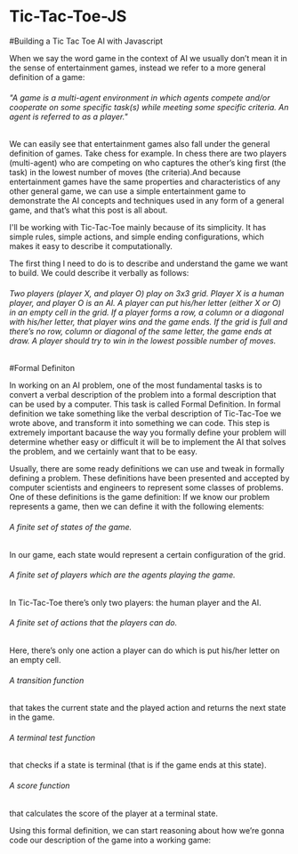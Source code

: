 # Tic-Tac-Toe-JS

#Building a Tic Tac Toe AI with Javascript

When we say the word game in the context of AI we usually don’t mean it in the sense of entertainment games, instead we refer to a more general definition of a game:

<h6>"A game is a multi-agent environment in which agents compete and/or cooperate on some specific task(s) while meeting some specific criteria. An agent is referred to as a player."</h6>

We can easily see that entertainment games also fall under the general definition of games. Take chess for example. In chess there are two players (multi-agent) who are competing on who captures the other’s king first (the task) in the lowest number of moves (the criteria).And because entertainment games have the same properties and characteristics of any other general game, we can use a simple entertainment game to demonstrate the AI concepts and techniques used in any form of a general game, and that’s what this post is all about.

I'll be working with Tic-Tac-Toe mainly because of its simplicity. It has simple rules, simple actions, and simple ending configurations, which makes it easy to describe it computationally.

The first thing I need to do is to describe and understand the game we want to build. We could describe it verbally as follows:

<h6>Two players (player X, and player O) play on 3x3 grid. Player X is a human player, and player O is an AI. A player can put his/her letter (either X or O) in an empty cell in the grid. If a player forms a row, a column or a diagonal with his/her letter, that player wins and the game ends. If the grid is full and there’s no row, column or diagonal of the same letter, the game ends at draw. A player should try to win in the lowest possible number of moves.</h6>

#Formal Definiton

In working on an AI problem, one of the most fundamental tasks is to convert a verbal description of the problem into a formal description that can be used by a computer. This task is called Formal Definition. In formal definition we take something like the verbal description of Tic-Tac-Toe we wrote above, and transform it into something we can code. This step is extremely important bacause the way you formally define your problem will determine whether easy or difficult it will be to implement the AI that solves the problem, and we certainly want that to be easy.

Usually, there are some ready definitions we can use and tweak in formally defining a problem. These definitions have been presented and accepted by computer scientists and engineers to represent some classes of problems. One of these definitions is the game definition: If we know our problem represents a game, then we can define it with the following elements:

<h6>A finite set of states of the game.</h6> In our game, each state would represent a certain configuration of the grid.
<h6>A finite set of players which are the agents playing the game.</h6> In Tic-Tac-Toe there’s only two players: the human player and the AI.
<h6>A finite set of actions that the players can do.</h6> Here, there’s only one action a player can do which is put his/her letter on an empty cell.
<h6>A transition function</h6> that takes the current state and the played action and returns the next state in the game.
<h6>A terminal test function</h6> that checks if a state is terminal (that is if the game ends at this state).
<h6>A score function</h6> that calculates the score of the player at a terminal state.

Using this formal definition, we can start reasoning about how we’re gonna code our description of the game into a working game:
